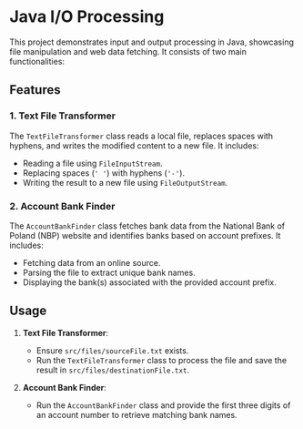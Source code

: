 # Java I/O Processing

This project demonstrates input and output processing in Java, showcasing file manipulation and web data fetching. It consists of two main functionalities:

## Features

### 1. Text File Transformer
The `TextFileTransformer` class reads a local file, replaces spaces with hyphens, and writes the modified content to a new file. It includes:
- Reading a file using `FileInputStream`.
- Replacing spaces (`' '`) with hyphens (`'-'`).
- Writing the result to a new file using `FileOutputStream`.

### 2. Account Bank Finder
The `AccountBankFinder` class fetches bank data from the National Bank of Poland (NBP) website and identifies banks based on account prefixes. It includes:
- Fetching data from an online source.
- Parsing the file to extract unique bank names.
- Displaying the bank(s) associated with the provided account prefix.

## Usage

1. **Text File Transformer**:
    - Ensure `src/files/sourceFile.txt` exists.
    - Run the `TextFileTransformer` class to process the file and save the result in `src/files/destinationFile.txt`.

2. **Account Bank Finder**:
    - Run the `AccountBankFinder` class and provide the first three digits of an account number to retrieve matching bank names.
